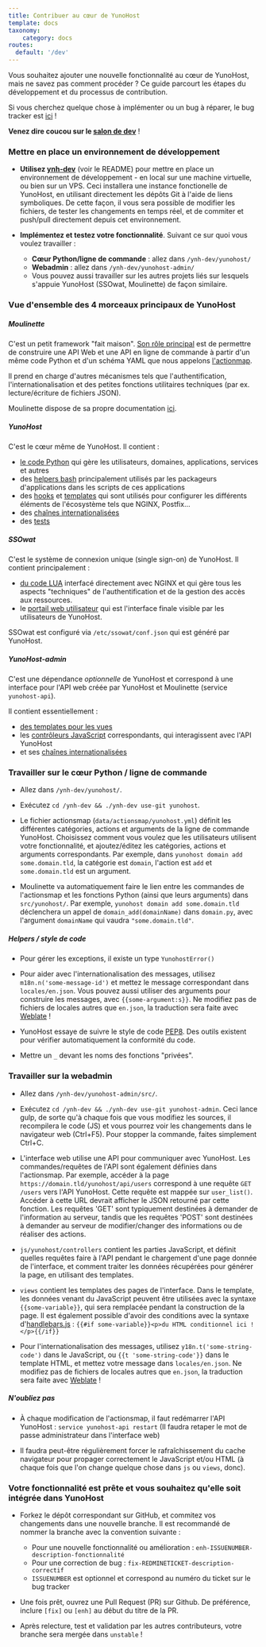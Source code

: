 ```yaml
---
title: Contribuer au cœur de YunoHost
template: docs
taxonomy:
    category: docs
routes:
  default: '/dev'
---
```


Vous souhaitez ajouter une nouvelle fonctionnalité au cœur de YunoHost, mais ne savez pas comment procéder ? Ce guide parcourt les étapes du développement et du processus de contribution.

Si vous cherchez quelque chose à implémenter ou un bug à réparer, le bug tracker est [ici](https://github.com/yunohost/issues/issues) !

**Venez dire coucou sur le [salon de dev](/chat_rooms)** !

### Mettre en place un environnement de développement

- **Utilisez [ynh-dev](https://github.com/YunoHost/ynh-dev)** (voir le README) pour mettre en place un environnement de développement - en local sur une machine virtuelle, ou bien sur un VPS. Ceci installera une instance fonctionelle de YunoHost, en utilisant directement les dépôts Git à l'aide de liens symboliques. De cette façon, il vous sera possible de modifier les fichiers, de tester les changements en temps réel, et de commiter et push/pull directement depuis cet environnement.

- **Implémentez et testez votre fonctionnalité**. Suivant ce sur quoi vous
  voulez travailler :
   - **Cœur Python/ligne de commande** : allez dans `/ynh-dev/yunohost/`
   - **Webadmin** : allez dans `/ynh-dev/yunohost-admin/`
   - Vous pouvez aussi travailler sur les autres projets liés sur lesquels s'appuie YunoHost (SSOwat, Moulinette) de façon similaire.

### Vue d'ensemble des 4 morceaux principaux de YunoHost

##### Moulinette

C'est un petit framework "fait maison". [Son rôle principal](https://moulinette.readthedocs.io/en/latest/actionsmap.html) est de permettre de construire une API Web et une API en ligne de commande à partir d'un même code Python et d'un schéma YAML que nous appelons [l'actionmap](https://github.com/YunoHost/yunohost/blob/dev/share/actionsmap.yml).

Il prend en charge d'autres mécanismes tels que l'authentification, l'internationalisation et des petites fonctions utilitaires techniques (par ex. lecture/écriture de fichiers JSON).

Moulinette dispose de sa propre documentation [ici](https://moulinette.readthedocs.io/en/latest/).

##### YunoHost

C'est le cœur même de YunoHost. Il contient :
- [le code Python](https://github.com/YunoHost/yunohost/tree/dev/src) qui gère les utilisateurs, domaines, applications, services et autres
- des [helpers bash](https://github.com/YunoHost/yunohost/tree/dev/helpers) principalement utilisés par les packageurs d'applications dans les scripts de ces applications
- des [hooks](https://github.com/YunoHost/yunohost/tree/dev/hooks) et [templates](https://github.com/YunoHost/yunohost/tree/dev/conf) qui sont utilisés pour configurer les différents éléments de l'écosystème tels que NGINX, Postfix...
- des [chaînes internationalisées](https://github.com/YunoHost/yunohost/tree/dev/locales)
- des [tests](https://github.com/YunoHost/yunohost/tree/dev/tests)

##### SSOwat

C'est le système de connexion unique (single sign-on) de YunoHost. Il contient principalement :
- [du code LUA](https://github.com/YunoHost/ssowat) interfacé directement avec NGINX et qui gère tous les aspects "techniques" de l'authentification et de la gestion des accès aux ressources.
- le [portail web utilisateur](https://github.com/YunoHost/SSOwat/tree/dev/portal) qui est l'interface finale visible par les utilisateurs de YunoHost.

SSOwat est configuré via `/etc/ssowat/conf.json` qui est généré par YunoHost.

##### YunoHost-admin

C'est une dépendance *optionnelle* de YunoHost et correspond à une interface pour l'API web créée par YunoHost et Moulinette (service `yunohost-api`).

Il contient essentiellement :
- [des templates pour les vues](https://github.com/YunoHost/yunohost-admin/tree/dev/app/src/views)
- les [contrôleurs JavaScript](https://github.com/YunoHost/yunohost-admin/tree/dev/src/js/yunohost/controllers) correspondants, qui interagissent avec l'API YunoHost
- et ses [chaînes internationalisées](https://github.com/YunoHost/yunohost-admin/tree/dev/app/src/i18n/locales)

### Travailler sur le cœur Python / ligne de commande

- Allez dans `/ynh-dev/yunohost/`.

- Exécutez `cd /ynh-dev && ./ynh-dev use-git yunohost`.

- Le fichier actionsmap (`data/actionsmap/yunohost.yml`) définit les différentes catégories, actions et arguments de la ligne de commande YunoHost. Choisissez comment vous voulez que les utilisateurs utilisent votre fonctionnalité, et ajoutez/éditez les catégories, actions et arguments correspondants. Par exemple, dans `yunohost domain add some.domain.tld`, la catégorie est `domain`, l'action est `add` et `some.domain.tld` est un argument.

- Moulinette va automatiquement faire le lien entre les commandes de l'actionsmap et les fonctions Python (ainsi que leurs arguments) dans `src/yunohost/`. Par exemple, `yunohost domain add some.domain.tld` déclenchera un appel de `domain_add(domainName)` dans `domain.py`, avec l'argument  `domainName` qui vaudra `"some.domain.tld"`.

##### Helpers / style de code

- Pour gérer les exceptions, il existe un type `YunohostError()`

- Pour aider avec l'internationalisation des messages, utilisez `m18n.n('some-message-id')` et mettez le message correspondant dans `locales/en.json`. Vous pouvez aussi utiliser des arguments pour construire les messages, avec `{{some-argument:s}}`. Ne modifiez pas de fichiers de locales autres que `en.json`, la traduction sera faite avec [Weblate](https://translate.yunohost.org/) !

- YunoHost essaye de suivre le style de code [PEP8](http://pep8.org/). Des outils existent pour vérifier automatiquement la conformité du code.

- Mettre un `_` devant les noms des fonctions "privées".

### Travailler sur la webadmin

- Allez dans `/ynh-dev/yunohost-admin/src/`.

- Exécutez `cd /ynh-dev && ./ynh-dev use-git yunohost-admin`. Ceci lance gulp, de sorte qu'à chaque fois que vous modifiez les sources, il recompilera le code (JS) et vous pourrez voir les changements dans le navigateur web (Ctrl+F5). Pour stopper la commande, faites simplement Ctrl+C.

- L'interface web utilise une API pour communiquer avec YunoHost. Les commandes/requêtes de l'API sont également définies dans l'actionsmap. Par exemple, accéder à la page `https://domain.tld/yunohost/api/users` correspond à une requête `GET /users` vers l'API YunoHost. Cette requête est mappée sur `user_list()`. Accéder à cette URL devrait afficher le JSON retourné par cette fonction. Les requêtes 'GET' sont typiquement destinées à demander de l'information au serveur, tandis que les requêtes 'POST' sont destinées à demander au serveur de modifier/changer des informations ou de réaliser des actions.

- `js/yunohost/controllers` contient les parties JavaScript, et définit quelles requêtes faire à l'API pendant le chargement d'une page donnée de l'interface, et comment traiter les données récupérées pour générer la page, en utilisant des templates.

- `views` contient les templates des pages de l'interface. Dans le template, les données venant du JavaScript peuvent être utilisées avec la syntaxe `{{some-variable}}`, qui sera remplacée pendant la construction de la page. Il est également possible d'avoir des conditions avec la syntaxe d'[handlebars.js](http://handlebarsjs.com) : `{{#if
  some-variable}}<p>du HTML conditionnel ici !</p>{{/if}}`

- Pour l'internationalisation des messages, utilisez `y18n.t('some-string-code')`  dans le JavaScript, ou `{{t 'some-string-code'}}` dans le template HTML, et mettez votre message dans `locales/en.json`. Ne modifiez pas de fichiers de locales autres que `en.json`, la traduction sera faite avec [Weblate](https://translate.yunohost.org/) !

##### N'oubliez pas

- À chaque modification de l'actionsmap, il faut redémarrer l'API YunoHost : `service yunohost-api restart` (Il faudra retaper le mot de passe administrateur dans l'interface web)

- Il faudra peut-être régulièrement forcer le rafraîchissement du cache navigateur pour propager correctement le JavaScript et/ou HTML (à chaque fois que l'on change quelque chose dans `js` ou `views`, donc).


### Votre fonctionnalité est prête et vous souhaitez qu'elle soit intégrée dans YunoHost 

- Forkez le dépôt correspondant sur GitHub, et commitez vos changements dans une nouvelle branche. Il est recommandé de nommer la branche avec la convention suivante :
  - Pour une nouvelle fonctionnalité ou amélioration : `enh-ISSUENUMBER-description-fonctionnalité`
  - Pour une correction de bug : `fix-REDMINETICKET-description-correctif`
  - `ISSUENUMBER` est optionnel et correspond au numéro du ticket sur le bug tracker

- Une fois prêt, ouvrez une Pull Request (PR) sur Github. De préférence, inclure `[fix]` ou `[enh]` au début du titre de la PR.

- Après relecture, test et validation par les autres contributeurs, votre branche sera mergée dans `unstable` !
